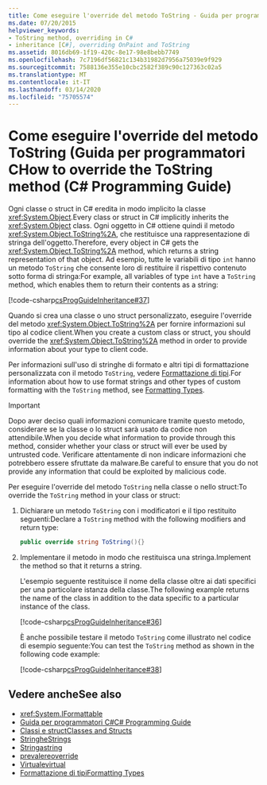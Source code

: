 ```yaml
---
title: Come eseguire l'override del metodo ToString - Guida per programmatori C
ms.date: 07/20/2015
helpviewer_keywords:
- ToString method, overriding in C#
- inheritance [C#], overriding OnPaint and ToString
ms.assetid: 8016db69-1f19-420c-8e17-98e8bebb7749
ms.openlocfilehash: 7c7196df56821c134b31982d7956a75039e9f929
ms.sourcegitcommit: 7588136e355e10cbc2582f389c90c127363c02a5
ms.translationtype: MT
ms.contentlocale: it-IT
ms.lasthandoff: 03/14/2020
ms.locfileid: "75705574"
---
```

# <a name="how-to-override-the-tostring-method-c-programming-guide"></a><span data-ttu-id="7d1ca-102">Come eseguire l'override del metodo ToString (Guida per programmatori C</span><span class="sxs-lookup"><span data-stu-id="7d1ca-102">How to override the ToString method (C# Programming Guide)</span></span>

<span data-ttu-id="7d1ca-103">Ogni classe o struct in C# eredita in modo implicito la classe <xref:System.Object>.</span><span class="sxs-lookup"><span data-stu-id="7d1ca-103">Every class or struct in C# implicitly inherits the <xref:System.Object> class.</span></span> <span data-ttu-id="7d1ca-104">Ogni oggetto in C# ottiene quindi il metodo <xref:System.Object.ToString%2A>, che restituisce una rappresentazione di stringa dell'oggetto.</span><span class="sxs-lookup"><span data-stu-id="7d1ca-104">Therefore, every object in C# gets the <xref:System.Object.ToString%2A> method, which returns a string representation of that object.</span></span> <span data-ttu-id="7d1ca-105">Ad esempio, tutte le variabili di tipo `int` hanno un metodo `ToString` che consente loro di restituire il rispettivo contenuto sotto forma di stringa:</span><span class="sxs-lookup"><span data-stu-id="7d1ca-105">For example, all variables of type `int` have a `ToString` method, which enables them to return their contents as a string:</span></span>  
  
 [!code-csharp[csProgGuideInheritance#37](~/samples/snippets/csharp/VS_Snippets_VBCSharp/csProgGuideInheritance/CS/Inheritance.cs#37)]  
  
 <span data-ttu-id="7d1ca-106">Quando si crea una classe o uno struct personalizzato, eseguire l'override del metodo <xref:System.Object.ToString%2A> per fornire informazioni sul tipo al codice client.</span><span class="sxs-lookup"><span data-stu-id="7d1ca-106">When you create a custom class or struct, you should override the <xref:System.Object.ToString%2A> method in order to provide information about your type to client code.</span></span>  
  
 <span data-ttu-id="7d1ca-107">Per informazioni sull'uso di stringhe di formato e altri tipi di formattazione personalizzata con il metodo `ToString`, vedere [Formattazione di tipi](../../../standard/base-types/formatting-types.md).</span><span class="sxs-lookup"><span data-stu-id="7d1ca-107">For information about how to use format strings and other types of custom formatting with the `ToString` method, see [Formatting Types](../../../standard/base-types/formatting-types.md).</span></span>  
  
> [!IMPORTANT]
> <span data-ttu-id="7d1ca-108">Dopo aver deciso quali informazioni comunicare tramite questo metodo, considerare se la classe o lo struct sarà usato da codice non attendibile.</span><span class="sxs-lookup"><span data-stu-id="7d1ca-108">When you decide what information to provide through this method, consider whether your class or struct will ever be used by untrusted code.</span></span> <span data-ttu-id="7d1ca-109">Verificare attentamente di non indicare informazioni che potrebbero essere sfruttate da malware.</span><span class="sxs-lookup"><span data-stu-id="7d1ca-109">Be careful to ensure that you do not provide any information that could be exploited by malicious code.</span></span>  
  
<span data-ttu-id="7d1ca-110">Per eseguire l'override del metodo `ToString` nella classe o nello struct:</span><span class="sxs-lookup"><span data-stu-id="7d1ca-110">To override the `ToString` method in your class or struct:</span></span>
  
1. <span data-ttu-id="7d1ca-111">Dichiarare un metodo `ToString` con i modificatori e il tipo restituito seguenti:</span><span class="sxs-lookup"><span data-stu-id="7d1ca-111">Declare a `ToString` method with the following modifiers and return type:</span></span>  
  
    ```csharp  
    public override string ToString(){}  
    ```  
  
2. <span data-ttu-id="7d1ca-112">Implementare il metodo in modo che restituisca una stringa.</span><span class="sxs-lookup"><span data-stu-id="7d1ca-112">Implement the method so that it returns a string.</span></span>  
  
     <span data-ttu-id="7d1ca-113">L'esempio seguente restituisce il nome della classe oltre ai dati specifici per una particolare istanza della classe.</span><span class="sxs-lookup"><span data-stu-id="7d1ca-113">The following example returns the name of the class in addition to the data specific to a particular instance of the class.</span></span>  
  
     [!code-csharp[csProgGuideInheritance#36](~/samples/snippets/csharp/VS_Snippets_VBCSharp/csProgGuideInheritance/CS/Inheritance.cs#36)]  
  
     <span data-ttu-id="7d1ca-114">È anche possibile testare il metodo `ToString` come illustrato nel codice di esempio seguente:</span><span class="sxs-lookup"><span data-stu-id="7d1ca-114">You can test the `ToString` method as shown in the following code example:</span></span>  
  
     [!code-csharp[csProgGuideInheritance#38](~/samples/snippets/csharp/VS_Snippets_VBCSharp/csProgGuideInheritance/CS/Inheritance.cs#38)]  
  
## <a name="see-also"></a><span data-ttu-id="7d1ca-115">Vedere anche</span><span class="sxs-lookup"><span data-stu-id="7d1ca-115">See also</span></span>

- <xref:System.IFormattable>
- [<span data-ttu-id="7d1ca-116">Guida per programmatori C#</span><span class="sxs-lookup"><span data-stu-id="7d1ca-116">C# Programming Guide</span></span>](../index.md)
- [<span data-ttu-id="7d1ca-117">Classi e struct</span><span class="sxs-lookup"><span data-stu-id="7d1ca-117">Classes and Structs</span></span>](./index.md)
- [<span data-ttu-id="7d1ca-118">Stringhe</span><span class="sxs-lookup"><span data-stu-id="7d1ca-118">Strings</span></span>](../strings/index.md)
- [<span data-ttu-id="7d1ca-119">Stringa</span><span class="sxs-lookup"><span data-stu-id="7d1ca-119">string</span></span>](../../language-reference/builtin-types/reference-types.md)
- [<span data-ttu-id="7d1ca-120">prevalere</span><span class="sxs-lookup"><span data-stu-id="7d1ca-120">override</span></span>](../../language-reference/keywords/override.md)
- [<span data-ttu-id="7d1ca-121">Virtuale</span><span class="sxs-lookup"><span data-stu-id="7d1ca-121">virtual</span></span>](../../language-reference/keywords/virtual.md)
- [<span data-ttu-id="7d1ca-122">Formattazione di tipi</span><span class="sxs-lookup"><span data-stu-id="7d1ca-122">Formatting Types</span></span>](../../../standard/base-types/formatting-types.md)
